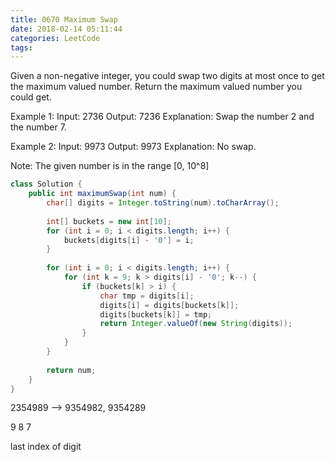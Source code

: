 ```yaml
---
title: 0670 Maximum Swap
date: 2018-02-14 05:11:44
categories: LeetCode
tags:
---
```


Given a non-negative integer, you could swap two digits at most once to get the maximum valued number. Return the maximum valued number you could get.

Example 1:
Input: 2736
Output: 7236
Explanation: Swap the number 2 and the number 7.

Example 2:
Input: 9973
Output: 9973
Explanation: No swap.

Note:
The given number is in the range [0, 10^8]


```java
class Solution {
    public int maximumSwap(int num) {
        char[] digits = Integer.toString(num).toCharArray();
        
        int[] buckets = new int[10];
        for (int i = 0; i < digits.length; i++) {
            buckets[digits[i] - '0'] = i;
        }
        
        for (int i = 0; i < digits.length; i++) {
            for (int k = 9; k > digits[i] - '0'; k--) {
                if (buckets[k] > i) {
                    char tmp = digits[i];
                    digits[i] = digits[buckets[k]];
                    digits[buckets[k]] = tmp;
                    return Integer.valueOf(new String(digits));
                }
            }
        }
        
        return num;
    }
}
```

2354989 --> 9354982, 9354289
    
9 8 7 
    
last index of digit
